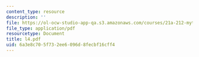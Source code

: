 ```yaml
---
content_type: resource
description: ''
file: https://ol-ocw-studio-app-qa.s3.amazonaws.com/courses/21a-212-myth-ritual-and-symbolism-spring-2004/6a3e8c705f732ee6096d8fecbf16cff4_l4.pdf
file_type: application/pdf
resourcetype: Document
title: l4.pdf
uid: 6a3e8c70-5f73-2ee6-096d-8fecbf16cff4
---
```

